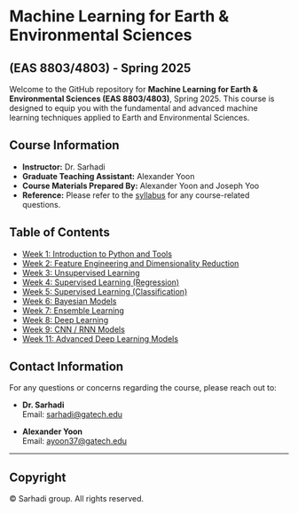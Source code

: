 # Machine Learning for Earth & Environmental Sciences 
## (EAS 8803/4803) - Spring 2025

Welcome to the GitHub repository for **Machine Learning for Earth & Environmental Sciences (EAS 8803/4803)**, Spring 2025. This course is designed to equip you with the fundamental and advanced machine learning techniques applied to Earth and Environmental Sciences.

## Course Information

- **Instructor:** Dr. Sarhadi
- **Graduate Teaching Assistant:** Alexander Yoon
- **Course Materials Prepared By:** Alexander Yoon and Joseph Yoo
- **Reference:** Please refer to the [syllabus](Syllabus.pdf) for any course-related questions.

## Table of Contents

- [Week 1: Introduction to Python and Tools](https://github.com/XanderYoon/EAS_8803/tree/main/Week_1)
- [Week 2: Feature Engineering and Dimensionality Reduction](https://github.com/XanderYoon/EAS_8803/tree/main/Week_2)
- [Week 3: Unsupervised Learning](https://github.com/XanderYoon/EAS_8803/tree/main/Week_3)
- [Week 4: Supervised Learning (Regression)](https://github.com/XanderYoon/EAS_8803/tree/main/Week_4)
- [Week 5: Supervised Learning (Classification)](https://github.com/XanderYoon/EAS_8803/tree/main/Week_5)
- [Week 6: Bayesian Models](https://github.com/XanderYoon/EAS_8803/tree/main/Week_6)
- [Week 7: Ensemble Learning](https://github.com/XanderYoon/EAS_8803/tree/main/Week_7)
- [Week 8: Deep Learning](https://github.com/XanderYoon/EAS_8803/tree/main/Week_8)
- [Week 9: CNN / RNN Models](https://github.com/XanderYoon/EAS_8803/tree/main/Week_9)
- [Week 11: Advanced Deep Learning Models](https://github.com/XanderYoon/EAS_8803/tree/main/Week_11)
  
## Contact Information

For any questions or concerns regarding the course, please reach out to:

- **Dr. Sarhadi**  
  Email: [sarhadi@gatech.edu](mailto:sarhadi@gatech.edu)

- **Alexander Yoon**  
  Email: [ayoon37@gatech.edu](mailto:ayoon37@gatech.edu)

---

## Copyright

&copy; Sarhadi group. All rights reserved.
